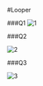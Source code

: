 #Looper

###Q1
![1](https://github.com/user-attachments/assets/b56c6194-e3e3-47e2-9d7c-f2c37bc67511)

###Q2

![2](https://github.com/user-attachments/assets/e20c019e-6257-42ce-90a0-d2808a2d9f91)

###Q3

![3](https://github.com/user-attachments/assets/0f1d535a-a83e-4dcf-932e-4c52f443a916)
